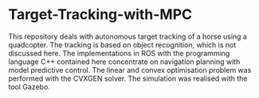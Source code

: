 # Target-Tracking-with-MPC
This repository deals with autonomous target tracking of a horse using a quadcopter. The tracking is based on object recognition, which is not discussed here. The implementations in ROS with the programming language C++ contained here concentrate on navigation planning with model predictive control. The linear and convex optimisation problem was performed with the CVXGEN solver. The simulation was realised with the tool Gazebo. 
